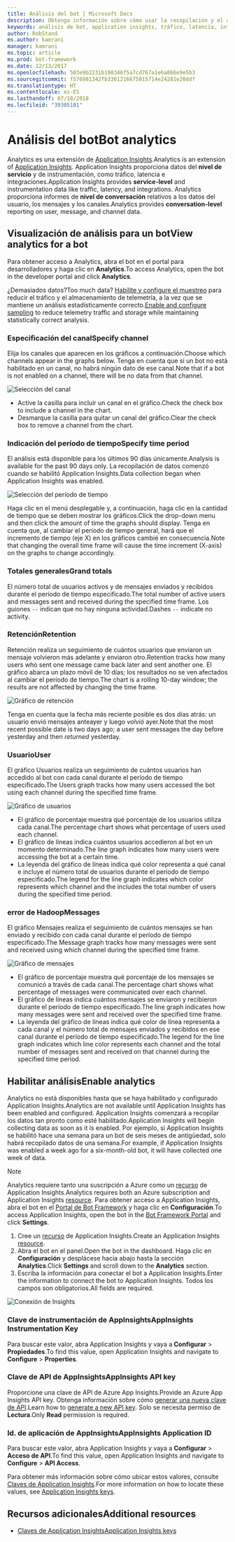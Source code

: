 ```yaml
---
title: Análisis del bot | Microsoft Docs
description: Obtenga información sobre cómo usar la recopilación y el análisis de datos para mejorar su bot con análisis de Bot Framework.
keywords: análisis de bot, application insights, tráfico, latencia, integraciones, AppInsights
author: RobStand
ms.author: kamrani
manager: kamrani
ms.topic: article
ms.prod: bot-framework
ms.date: 12/13/2017
ms.openlocfilehash: 503e9b2231b198346f5a7cd767a1e6a866e9e5b3
ms.sourcegitcommit: f576981342fb3361216675815714e24281e20ddf
ms.translationtype: HT
ms.contentlocale: es-ES
ms.lasthandoff: 07/18/2018
ms.locfileid: "39305101"
---
```

# <a name="bot-analytics"></a><span data-ttu-id="2267c-104">Análisis del bot</span><span class="sxs-lookup"><span data-stu-id="2267c-104">Bot analytics</span></span>
<span data-ttu-id="2267c-105">Analytics es una extensión de [Application Insights](/azure/application-insights/app-insights-analytics).</span><span class="sxs-lookup"><span data-stu-id="2267c-105">Analytics is an extension of [Application Insights](/azure/application-insights/app-insights-analytics).</span></span> <span data-ttu-id="2267c-106">Application Insights proporciona datos del **nivel de servicio** y de instrumentación, como tráfico, latencia e integraciones.</span><span class="sxs-lookup"><span data-stu-id="2267c-106">Application Insights provides **service-level** and instrumentation data like traffic, latency, and integrations.</span></span> <span data-ttu-id="2267c-107">Analytics proporciona informes de **nivel de conversación** relativos a los datos del usuario, los mensajes y los canales.</span><span class="sxs-lookup"><span data-stu-id="2267c-107">Analytics provides **conversation-level** reporting on user, message, and channel data.</span></span>

## <a name="view-analytics-for-a-bot"></a><span data-ttu-id="2267c-108">Visualización de análisis para un bot</span><span class="sxs-lookup"><span data-stu-id="2267c-108">View analytics for a bot</span></span>
<span data-ttu-id="2267c-109">Para obtener acceso a Analytics, abra el bot en el portal para desarrolladores y haga clic en **Analytics**.</span><span class="sxs-lookup"><span data-stu-id="2267c-109">To access Analytics, open the bot in the developer portal and click **Analytics**.</span></span>

<span data-ttu-id="2267c-110">¿Demasiados datos?</span><span class="sxs-lookup"><span data-stu-id="2267c-110">Too much data?</span></span> <span data-ttu-id="2267c-111">[Habilite y configure el muestreo](/azure/application-insights/app-insights-sampling) para reducir el tráfico y el almacenamiento de telemetría, a la vez que se mantiene un análisis estadísticamente correcto.</span><span class="sxs-lookup"><span data-stu-id="2267c-111">[Enable and configure sampling](/azure/application-insights/app-insights-sampling) to reduce telemetry traffic and storage while maintaining statistically correct analysis.</span></span> 

### <a name="specify-channel"></a><span data-ttu-id="2267c-112">Especificación del canal</span><span class="sxs-lookup"><span data-stu-id="2267c-112">Specify channel</span></span>
<span data-ttu-id="2267c-113">Elija los canales que aparecen en los gráficos a continuación.</span><span class="sxs-lookup"><span data-stu-id="2267c-113">Choose which channels appear in the graphs below.</span></span> <span data-ttu-id="2267c-114">Tenga en cuenta que si un bot no está habilitado en un canal, no habrá ningún dato de ese canal.</span><span class="sxs-lookup"><span data-stu-id="2267c-114">Note that if a bot is not enabled on a channel, there will be no data from that channel.</span></span>

![Selección del canal](~/media/analytics-channels.png)

* <span data-ttu-id="2267c-116">Active la casilla para incluir un canal en el gráfico.</span><span class="sxs-lookup"><span data-stu-id="2267c-116">Check the check box to include a channel in the chart.</span></span>
* <span data-ttu-id="2267c-117">Desmarque la casilla para quitar un canal del gráfico.</span><span class="sxs-lookup"><span data-stu-id="2267c-117">Clear the check box to remove a channel from the chart.</span></span>

### <a name="specify-time-period"></a><span data-ttu-id="2267c-118">Indicación del período de tiempo</span><span class="sxs-lookup"><span data-stu-id="2267c-118">Specify time period</span></span>
<span data-ttu-id="2267c-119">El análisis está disponible para los últimos 90 días únicamente.</span><span class="sxs-lookup"><span data-stu-id="2267c-119">Analysis is available for the past 90 days only.</span></span> <span data-ttu-id="2267c-120">La recopilación de datos comenzó cuando se habilitó Application Insights.</span><span class="sxs-lookup"><span data-stu-id="2267c-120">Data collection began when Application Insights was enabled.</span></span>

![Selección del período de tiempo](~/media/analytics-timepick.png)

<span data-ttu-id="2267c-122">Haga clic en el menú desplegable y, a continuación, haga clic en la cantidad de tiempo que se deben mostrar los gráficos.</span><span class="sxs-lookup"><span data-stu-id="2267c-122">Click the drop-down menu and then click the amount of time the graphs should display.</span></span>
<span data-ttu-id="2267c-123">Tenga en cuenta que, al cambiar el período de tiempo general, hará que el incremento de tiempo (eje X) en los gráficos cambié en consecuencia.</span><span class="sxs-lookup"><span data-stu-id="2267c-123">Note that changing the overall time frame will cause the time increment (X-axis) on the graphs to change accordingly.</span></span>

### <a name="grand-totals"></a><span data-ttu-id="2267c-124">Totales generales</span><span class="sxs-lookup"><span data-stu-id="2267c-124">Grand totals</span></span>
<span data-ttu-id="2267c-125">El número total de usuarios activos y de mensajes enviados y recibidos durante el período de tiempo especificado.</span><span class="sxs-lookup"><span data-stu-id="2267c-125">The total number of active users and messages sent and received during the specified time frame.</span></span>
<span data-ttu-id="2267c-126">Los guiones `--` indican que no hay ninguna actividad.</span><span class="sxs-lookup"><span data-stu-id="2267c-126">Dashes `--` indicate no activity.</span></span>

### <a name="retention"></a><span data-ttu-id="2267c-127">Retención</span><span class="sxs-lookup"><span data-stu-id="2267c-127">Retention</span></span>
<span data-ttu-id="2267c-128">Retención realiza un seguimiento de cuántos usuarios que enviaron un mensaje volvieron más adelante y enviaron otro.</span><span class="sxs-lookup"><span data-stu-id="2267c-128">Retention tracks how many users who sent one message came back later and sent another one.</span></span>
<span data-ttu-id="2267c-129">El gráfico abarca un plazo móvil de 10 días; los resultados no se ven afectados al cambiar el período de tiempo.</span><span class="sxs-lookup"><span data-stu-id="2267c-129">The chart is a rolling 10-day window; the results are not affected by changing the time frame.</span></span>

![Gráfico de retención](~/media/analytics-retention.png)

<span data-ttu-id="2267c-131">Tenga en cuenta que la fecha más reciente posible es dos días atrás: un usuario envió mensajes anteayer y luego *volvió* ayer.</span><span class="sxs-lookup"><span data-stu-id="2267c-131">Note that the most recent possible date is two days ago; a user sent messages the day before yesterday and then *returned* yesterday.</span></span>

### <a name="user"></a><span data-ttu-id="2267c-132">Usuario</span><span class="sxs-lookup"><span data-stu-id="2267c-132">User</span></span>
<span data-ttu-id="2267c-133">El gráfico Usuarios realiza un seguimiento de cuántos usuarios han accedido al bot con cada canal durante el período de tiempo especificado.</span><span class="sxs-lookup"><span data-stu-id="2267c-133">The Users graph tracks how many users accessed the bot using each channel during the specified time frame.</span></span>

![Gráfico de usuarios](~/media/analytics-users.png)

* <span data-ttu-id="2267c-135">El gráfico de porcentaje muestra qué porcentaje de los usuarios utiliza cada canal.</span><span class="sxs-lookup"><span data-stu-id="2267c-135">The percentage chart shows what percentage of users used each channel.</span></span>
* <span data-ttu-id="2267c-136">El gráfico de líneas indica cuántos usuarios accedieron al bot en un momento determinado.</span><span class="sxs-lookup"><span data-stu-id="2267c-136">The line graph indicates how many users were accessing the bot at a certain time.</span></span>
* <span data-ttu-id="2267c-137">La leyenda del gráfico de líneas indica qué color representa a qué canal e incluye el número total de usuarios durante el período de tiempo especificado.</span><span class="sxs-lookup"><span data-stu-id="2267c-137">The legend for the line graph indicates which color represents which channel and the includes the total number of users during the specified time period.</span></span>

### <a name="messages"></a><span data-ttu-id="2267c-138">error de Hadoop</span><span class="sxs-lookup"><span data-stu-id="2267c-138">Messages</span></span>
<span data-ttu-id="2267c-139">El gráfico Mensajes realiza el seguimiento de cuántos mensajes se han enviado y recibido con cada canal durante el período de tiempo especificado.</span><span class="sxs-lookup"><span data-stu-id="2267c-139">The Message graph tracks how many messages were sent and received using which channel during the specified time frame.</span></span>

![Gráfico de mensajes](~/media/analytics-messages.png)

* <span data-ttu-id="2267c-141">El gráfico de porcentaje muestra qué porcentaje de los mensajes se comunicó a través de cada canal.</span><span class="sxs-lookup"><span data-stu-id="2267c-141">The percentage chart shows what percentage of messages were communicated over each channel.</span></span>
* <span data-ttu-id="2267c-142">El gráfico de líneas indica cuántos mensajes se enviaron y recibieron durante el período de tiempo especificado.</span><span class="sxs-lookup"><span data-stu-id="2267c-142">The line graph indicates how many messages were sent and received over the specified time frame.</span></span>
* <span data-ttu-id="2267c-143">La leyenda del gráfico de líneas indica qué color de línea representa a cada canal y el número total de mensajes enviados y recibidos en ese canal durante el período de tiempo especificado.</span><span class="sxs-lookup"><span data-stu-id="2267c-143">The legend for the line graph indicates which line color represents each channel and the total number of messages sent and received on that channel during the specified time period.</span></span> 

## <a name="enable-analytics"></a><span data-ttu-id="2267c-144">Habilitar análisis</span><span class="sxs-lookup"><span data-stu-id="2267c-144">Enable analytics</span></span>
<span data-ttu-id="2267c-145">Analytics no está disponibles hasta que se haya habilitado y configurado Application Insights.</span><span class="sxs-lookup"><span data-stu-id="2267c-145">Analytics are not available until Application Insights has been enabled and configured.</span></span> <span data-ttu-id="2267c-146">Application Insights comenzará a recopilar los datos tan pronto como esté habilitado.</span><span class="sxs-lookup"><span data-stu-id="2267c-146">Application Insights will begin collecting data as soon as it is enabled.</span></span> <span data-ttu-id="2267c-147">Por ejemplo, si Application Insights se habilitó hace una semana para un bot de seis meses de antigüedad, solo habrá recopilado datos de una semana.</span><span class="sxs-lookup"><span data-stu-id="2267c-147">For example, if Application Insights was enabled a week ago for a six-month-old bot, it will have collected one week of data.</span></span>
> [!NOTE]
> <span data-ttu-id="2267c-148">Analytics requiere tanto una suscripción a Azure como un [recurso](/azure/application-insights/app-insights-create-new-resource) de Application Insights.</span><span class="sxs-lookup"><span data-stu-id="2267c-148">Analytics requires both an Azure subscription and Application Insights [resource](/azure/application-insights/app-insights-create-new-resource).</span></span>
<span data-ttu-id="2267c-149">Para obtener acceso a Application Insights, abra el bot en el [Portal de Bot Framework](https://dev.botframework.com/) y haga clic en **Configuración**.</span><span class="sxs-lookup"><span data-stu-id="2267c-149">To access Application Insights, open the bot in the [Bot Framework Portal](https://dev.botframework.com/) and click **Settings**.</span></span>

1. <span data-ttu-id="2267c-150">Cree un [recurso](/azure/application-insights/app-insights-create-new-resource) de Application Insights.</span><span class="sxs-lookup"><span data-stu-id="2267c-150">Create an Application Insights [resource](/azure/application-insights/app-insights-create-new-resource).</span></span>
2. <span data-ttu-id="2267c-151">Abra el bot en el panel.</span><span class="sxs-lookup"><span data-stu-id="2267c-151">Open the bot in the dashboard.</span></span> <span data-ttu-id="2267c-152">Haga clic en **Configuración** y desplácese hacia abajo hasta la sección **Analytics**.</span><span class="sxs-lookup"><span data-stu-id="2267c-152">Click **Settings** and scroll down to the **Analytics** section.</span></span>
3. <span data-ttu-id="2267c-153">Escriba la información para conectar el bot a Application Insights.</span><span class="sxs-lookup"><span data-stu-id="2267c-153">Enter the information to connect the bot to Application Insights.</span></span> <span data-ttu-id="2267c-154">Todos los campos son obligatorios.</span><span class="sxs-lookup"><span data-stu-id="2267c-154">All fields are required.</span></span>

![Conexión de Insights](~/media/analytics-enable.png)

### <a name="appinsights-instrumentation-key"></a><span data-ttu-id="2267c-156">Clave de instrumentación de AppInsights</span><span class="sxs-lookup"><span data-stu-id="2267c-156">AppInsights Instrumentation Key</span></span>
<span data-ttu-id="2267c-157">Para buscar este valor, abra Application Insights y vaya a **Configurar** > **Propiedades**.</span><span class="sxs-lookup"><span data-stu-id="2267c-157">To find this value, open Application Insights and navigate to **Configure** > **Properties**.</span></span>

### <a name="appinsights-api-key"></a><span data-ttu-id="2267c-158">Clave de API de AppInsights</span><span class="sxs-lookup"><span data-stu-id="2267c-158">AppInsights API key</span></span>
<span data-ttu-id="2267c-159">Proporcione una clave de API de Azure App Insights.</span><span class="sxs-lookup"><span data-stu-id="2267c-159">Provide an Azure App Insights API key.</span></span> <span data-ttu-id="2267c-160">Obtenga información sobre cómo [generar una nueva clave de API](https://dev.applicationinsights.io/documentation/Authorization/API-key-and-App-ID).</span><span class="sxs-lookup"><span data-stu-id="2267c-160">Learn how to [generate a new API key](https://dev.applicationinsights.io/documentation/Authorization/API-key-and-App-ID).</span></span> <span data-ttu-id="2267c-161">Solo se necesita permiso de **Lectura**.</span><span class="sxs-lookup"><span data-stu-id="2267c-161">Only **Read** permission is required.</span></span>

### <a name="appinsights-application-id"></a><span data-ttu-id="2267c-162">Id. de aplicación de AppInsights</span><span class="sxs-lookup"><span data-stu-id="2267c-162">AppInsights Application ID</span></span>
<span data-ttu-id="2267c-163">Para buscar este valor, abra Application Insights y vaya a **Configurar** > **Acceso de API**.</span><span class="sxs-lookup"><span data-stu-id="2267c-163">To find this value, open Application Insights and navigate to **Configure** > **API Access**.</span></span>

<span data-ttu-id="2267c-164">Para obtener más información sobre cómo ubicar estos valores, consulte [Claves de Application Insights](~/bot-service-resources-app-insights-keys.md).</span><span class="sxs-lookup"><span data-stu-id="2267c-164">For more information on how to locate these values, see [Application Insights keys](~/bot-service-resources-app-insights-keys.md).</span></span>

## <a name="additional-resources"></a><span data-ttu-id="2267c-165">Recursos adicionales</span><span class="sxs-lookup"><span data-stu-id="2267c-165">Additional resources</span></span>
* [<span data-ttu-id="2267c-166">Claves de Application Insights</span><span class="sxs-lookup"><span data-stu-id="2267c-166">Application Insights keys</span></span>](~/bot-service-resources-app-insights-keys.md)